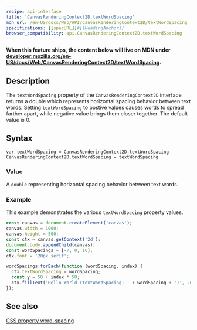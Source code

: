 ```yaml
---
recipe: api-interface
title: 'CanvasRenderingContext2D.textWordSpacing'
mdn_url: /en-US/docs/Web/API/CanvasRenderingContext2D/textWordSpacing
specifications: [[specURL]]#[[HeadingAnchor]]
browser_compatibility: api.CanvasRenderingContext2D.textWordSpacing
---
```



**When this feature ships, the content below will live on MDN under
[developer.mozilla.org/en-US/docs/Web/CanvasRenderingContext2D/textWordSpacing](https://developer.mozilla.org/en-US/docs/Web/CanvasRenderingContext2D/textWordSpacing).**

## Description

The `textWordSpacing` property of the `CanvasRenderingContext2D` interface
returns a double which represents horizontal spacing behavior between text
words. Setting `textWordSpacing` to postive values causes words to
spread farther apart, while negative value brings them closer together.
The default value is 0.

## Syntax

`var textWordSpacing = CanvasRenderingContext2D.textWordSpacing`
`CanvasRenderingContext2D.textWordSpacing = textWordSpacing`

### Value

A `double` representing horizontal spacing behavior between text words.

### Example

This example demonstrates the various `textWordSpacing` property values.

```js
const canvas = document.createElement('canvas');
canvas.width = 1000;
canvas.height = 500;
const ctx = canvas.getContext('2d');
document.body.appendChild(canvas);
const wordSpacings = [-7, 0, 10];
ctx.font = '20px serif';

wordSpacings.forEach(function (wordSpacing, index) {
  ctx.textWordSpacing = wordSpacing;
  const y = 50 + index * 50;
  ctx.fillText('Hello World (textWordSpacing: ' + wordSpacing + ')', 20, y);
});
```

## See also
[CSS property word-spacing](https://developer.mozilla.org/en-US/docs/Web/CSS/word-spacing)
